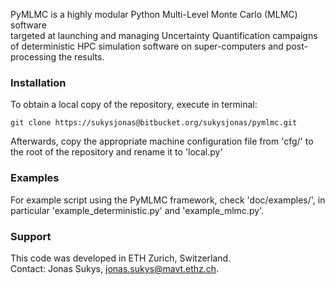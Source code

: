 PyMLMC is a highly modular Python Multi-Level Monte Carlo (MLMC) software  
targeted at launching and managing Uncertainty Quantification campaigns  
of deterministic HPC simulation software on super-computers and post-processing the results.

### Installation ###

To obtain a local copy of the repository, execute in terminal:
```
git clone https://sukysjonas@bitbucket.org/sukysjonas/pymlmc.git
```

Afterwards, copy the appropriate machine configuration file from 'cfg/' to the root of the repository and rename it to 'local.py'

### Examples ###

For example script using the PyMLMC framework, check 'doc/examples/', in particular 'example_deterministic.py' and 'example_mlmc.py'.

### Support ###

This code was developed in ETH Zurich, Switzerland.  
Contact: Jonas Sukys, jonas.sukys@mavt.ethz.ch.
